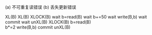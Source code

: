 (a) 不可重复读错误
(b) 丢失更新错误

XL(B)       XL(B)
XLOCK(B)    wait
b=read(B)   wait
b+=50       wait
write(B,b)  wait   
commit      wait
unXL(B)     XLOCK(B) 
            b=read(B)     
            b*=2
            write(B,b)
            commit
            unXL(B)

